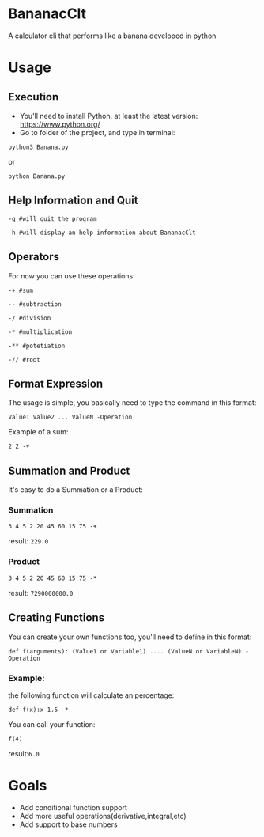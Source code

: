 # BananacClt
A calculator cli that performs like a banana developed in python

# Usage

## Execution
- You'll need to install Python, at least the latest version: https://www.python.org/
- Go to folder of the project, and type in terminal:

`python3 Banana.py`

or

`python Banana.py`

## Help Information and Quit
`-q #will quit the program`

`-h #will display an help information about BananacClt`

## Operators
For now you can use these operations:

`-+ #sum`

`-- #subtraction`

`-/ #division`

`-* #multiplication`

`-** #potetiation`

`-// #root`

## Format Expression

The usage is simple, you basically need to type the command in this format:

`Value1 Value2 ... ValueN -Operation`

Example of a sum:

`2 2 -+`

## Summation and Product
It's easy to do a Summation or a Product:

### Summation
`3 4 5 2 20 45 60 15 75 -+`

result: `229.0`

### Product

`3 4 5 2 20 45 60 15 75 -*`

result: `7290000000.0`

## Creating Functions

You can create your own functions too, you'll need to define in this format:

`def f(arguments): (Value1 or Variable1) .... (ValueN or VariableN) -Operation`

### Example:

the following function will calculate an percentage: 

`def f(x):x 1.5 -*`

You can call your function:

`f(4)`

result:`6.0`

# Goals
- Add conditional function support
- Add more useful operations(derivative,integral,etc)
- Add support to base numbers